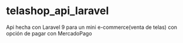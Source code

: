 # telashop_api_laravel
Api hecha con Laravel 9 para un mini e-commerce(venta de telas) con opción de pagar con MercadoPago
